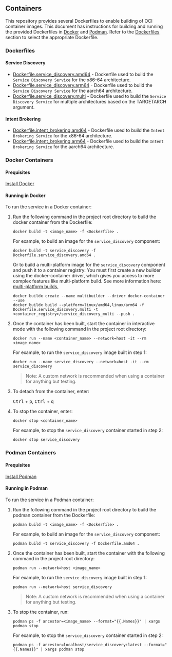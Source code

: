 ## Containers

This repository provides several Dockerfiles to enable building of OCI container images. This
document has instructions for building and running the provided Dockerfiles in
[Docker](#docker-containers) and [Podman](#podman-containers). Refer to the
[Dockerfiles](#dockerfiles) section to select the appropriate Dockerfile.

### Dockerfiles

#### Service Discovery

- [Dockerfile.service_discovery.amd64](../Dockerfile.service_discovery.amd64) - Dockerfile used to build the `Service Discovery Service` for the
x86-64 architecture.
- [Dockerfile.service_discovery.arm64](../Dockerfile.service_discovery.arm64) - Dockerfile used to build the `Service Discovery Service` for the
aarch64 architecture.
- [Dockerfile.service_discovery.multi](../Dockerfile.service_discovery.multi) - Dockerfile used to build the `Service Discovery Service` for multiple architectures based on the TARGETARCH argument. 

#### Intent Brokering

- [Dockerfile.intent_brokering.amd64](../Dockerfile.intent_brokering.amd64) - Dockerfile used to build the `Intent Brokering Service` for the
x86-64 architecture.
- [Dockerfile.intent_brokering.arm64](../Dockerfile.intent_brokering.arm64) - Dockerfile used to build the `Intent Brokering Service` for the
aarch64 architecture.

### Docker Containers

#### Prequisites

[Install Docker](https://docs.docker.com/engine/install/)

#### Running in Docker

To run the service in a Docker container:

1. Run the following command in the project root directory to build the docker container from the
Dockerfile:

    ```shell
    docker build -t <image_name> -f <Dockerfile> .
    ```

    For example, to build an image for the `service_discovery` component:

    ```shell
    docker build -t service_discovery -f Dockerfile.service_discovery.amd64 .
    ```

    Or to build a multi-platform image for the `service_discovery` component and push it to a
    container registry:
    You must first create a new builder using the docker-container driver, which gives you access
    to more complex features like multi-platform build. See more information here:
    [multi-platform builds.](https://docs.docker.com/build/building/multi-platform/#cross-compilation)
    
    ```shell
    docker buildx create --name multibuilder --driver docker-container --use
    docker buildx build --platform=linux/amd64,linux/arm64 -f Dockerfile.service_discovery.multi -t <container_registry>/service_discovery_multi --push .
    ```

1. Once the container has been built, start the container in interactive mode with the following
command in the project root directory:

    ```shell
    docker run --name <container_name> --network=host -it --rm <image_name>
    ```

    For example, to run the `service_discovery` image built in step 1:

    ```shell
    docker run --name service_discovery --network=host -it --rm service_discovery
    ```

    >Note: A custom network is recommended when using a container for anything but testing.

1. To detach from the container, enter:

    <kbd>Ctrl</kbd> + <kbd>p</kbd>, <kbd>Ctrl</kbd> + <kbd>q</kbd>

1. To stop the container, enter:

    ```shell
    docker stop <container_name>
    ```

    For example, to stop the `service_discovery` container started in step 2:

    ```shell
    docker stop service_discovery
    ```

### Podman Containers

#### Prequisites

[Install Podman](https://podman.io/docs/installation)

#### Running in Podman

To run the service in a Podman container:

1. Run the following command in the project root directory to build the podman container from the
Dockerfile:

    ```shell
    podman build -t <image_name> -f <Dockerfile> .
    ```

    For example, to build an image for the `service_discovery` component:

    ```shell
    podman build -t service_discovery -f Dockerfile.amd64 .
    ```

1. Once the container has been built, start the container with the following command in the project
root directory:

    ```shell
    podman run --network=host <image_name>
    ```

    For example, to run the `service_discovery` image built in step 1:

    ```shell
    podman run --network=host service_discovery
    ```

    >Note: A custom network is recommended when using a container for anything but testing.

1. To stop the container, run:

    ```shell
    podman ps -f ancestor=<image_name> --format="{{.Names}}" | xargs podman stop
    ```

    For example, to stop the `service_discovery` container started in step 2:

    ```shell
    podman ps -f ancestor=localhost/service_discovery:latest --format="{{.Names}}" | xargs podman stop
    ```
